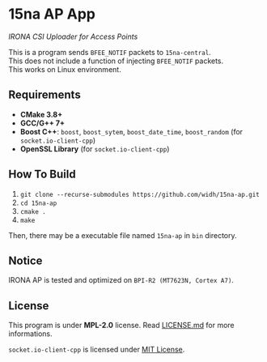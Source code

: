 # 15na AP App

<i>IRONA CSI Uploader for Access Points</i>

This is a program sends `BFEE_NOTIF` packets to `15na-central`.\
This does not include a function of injecting `BFEE_NOTIF` packets.\
This works on Linux environment.

## Requirements

-   **CMake 3.8+**
-   **GCC/G++ 7+**
-   **Boost C++**: `boost`, `boost_sytem`, `boost_date_time`, `boost_random` (for `socket.io-client-cpp`)
-   **OpenSSL Library** (for `socket.io-client-cpp`)

## How To Build

1. `git clone --recurse-submodules https://github.com/widh/15na-ap.git`
2. `cd 15na-ap`
3. `cmake .`
4. `make`

Then, there may be a executable file named `15na-ap` in `bin` directory.

## Notice

IRONA AP is tested and optimized on `BPI-R2 (MT7623N, Cortex A7)`.

## License

This program is under **MPL-2.0** license. Read [LICENSE.md](LICENSE.md) for more informations.

`socket.io-client-cpp` is licensed under [MIT License](https://github.com/socketio/socket.io-client-cpp/blob/master/LICENSE).
